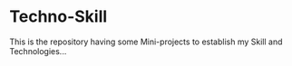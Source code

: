 # Techno-Skill
This is the repository having some  Mini-projects to establish my Skill and Technologies...
